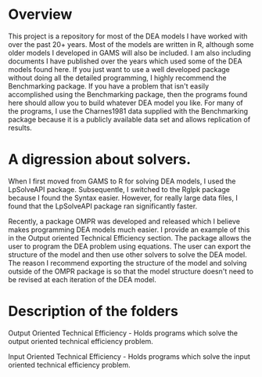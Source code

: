 # Overview

This project is a repository for most of the DEA models I have worked with over the past 20+ years. Most of the models are written in R, although some older models I developed in GAMS will also be included. I am also including documents I have published over the years which used some of the DEA models found here. If you just want to use a well developed package without doing all the detailed programming, I highly recommend the Benchmarking package. If you have a problem that isn't easily accomplished using the Benchmarking package, then the programs found here should allow you to build whatever DEA model you like. For many of the programs, I use the Charnes1981 data supplied with the Benchmarking package because it is a publicly available data set and allows replication of results.

# A digression about solvers.

When I first moved from GAMS to R for solving DEA models, I used the LpSolveAPI package. Subsequentle, I switched to the Rglpk package because I found the Syntax easier. However, for really large data files, I found that the LpSolveAPI package ran significantly faster. 

Recently, a package OMPR was developed and released which I believe makes programming DEA models much easier. I provide an example of this in the Output oriented Technical Efficiency section. The package allows the user to program the DEA problem using equations. The user can export the structure of the model and then use other solvers to solve the DEA model. The reason I recommend exporting the structure of the model and solving outside of the OMPR package is so that the model structure doesn't need to be revised at each iteration of the DEA model.  


# Description of the folders

Output Oriented Technical Efficiency - Holds programs which solve the output oriented technical efficiency problem.

Input Oriented Technical Efficiency - Holds programs which solve the input oriented technical efficiency problem.

